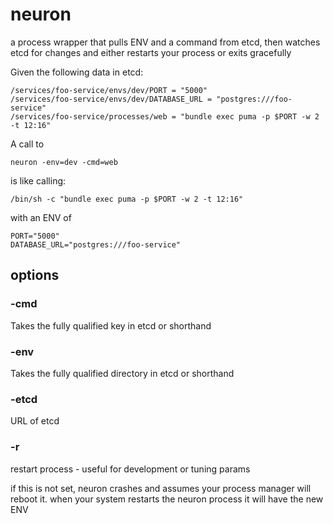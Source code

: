 # neuron

a process wrapper that pulls ENV and a command from etcd, then
watches etcd for changes and either restarts your process or exits
gracefully


Given the following data in etcd:

    /services/foo-service/envs/dev/PORT = "5000"
    /services/foo-service/envs/dev/DATABASE_URL = "postgres:///foo-service"
    /services/foo-service/processes/web = "bundle exec puma -p $PORT -w 2 -t 12:16"


A call to 

    neuron -env=dev -cmd=web

is like calling:

    /bin/sh -c "bundle exec puma -p $PORT -w 2 -t 12:16"

with an ENV of

    PORT="5000"
    DATABASE_URL="postgres:///foo-service"

## options

### -cmd

Takes the fully qualified key in etcd or shorthand

### -env

Takes the fully qualified directory in etcd or shorthand

### -etcd

URL of etcd

### -r 

restart process - useful for development or tuning params

if this is not set, neuron crashes and assumes your process
manager will reboot it. when your system restarts the
neuron process it will have the new ENV 
